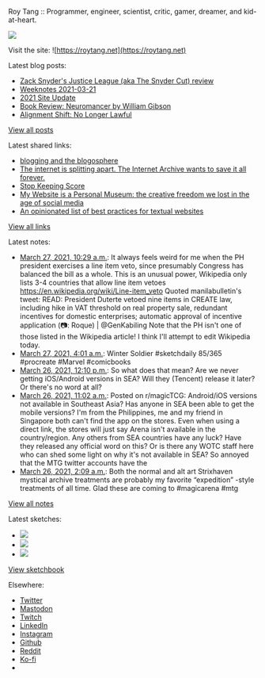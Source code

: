 Roy Tang :: Programmer, engineer, scientist, critic, gamer, dreamer, and kid-at-heart.

![](https://roytang.net/static/img/profile.jpg)

Visit the site: ![https://roytang.net](https://roytang.net)

Latest blog posts:

- [Zack Snyder&#x27;s Justice League (aka The Snyder Cut) review](https://roytang.net/2021/03/snyder-cut/)
- [Weeknotes 2021-03-21](https://roytang.net/2021/03/weeknotes-2021-03-21/)
- [2021 Site Update](https://roytang.net/2021/03/2021-site-update/)
- [Book Review: Neuromancer by William Gibson](https://roytang.net/2021/03/neuromancer/)
- [Alignment Shift: No Longer Lawful](https://roytang.net/2021/03/no-longer-lawful/)

[View all posts](https://roytang.net/blog)

Latest shared links:

- [blogging and the blogosphere](https://roytang.net/2021/03/blogging-and-the-blogosphere/)
- [The internet is splitting apart. The Internet Archive wants to save it all forever.](https://roytang.net/2021/03/the-internet-is-splitting-apart-the-internet-archive-wants-to-save-it-all-forever/)
- [Stop Keeping Score](https://roytang.net/2021/03/stop-keeping-score/)
- [My Website is a Personal Museum: the creative freedom we lost in the age of social media](https://roytang.net/2021/03/writings/)
- [An opinionated list of best practices for textual websites](https://roytang.net/2021/03/an-opinionated-list-of-best-practices-for-textual-websites/)

[View all links](https://roytang.net/links)

Latest notes:

- [March 27, 2021, 10:29 a.m.](https://roytang.net/2021/03/1375636032448696323/): It always feels weird for me when the PH president exercises a line item veto, since presumably Congress has balanced the bill as a whole. This is an unusual power, Wikipedia only lists 3-4 countries that allow line item vetoes https://en.wikipedia.org/wiki/Line-item_veto Quoted manilabulletin&#x27;s tweet: READ: President Duterte vetoed nine items in CREATE law, including hike in VAT threshold on real property sale, redundant incentives for domestic enterprises; automatic approval of incentive application (📷: Roque) | @GenKabiling Note that the PH isn&#x27;t one of those listed in the Wikipedia article! I think I&#x27;ll attempt to edit Wikipedia today.
- [March 27, 2021, 4:01 a.m.](https://roytang.net/2021/03/1375538318578966528/): Winter Soldier #sketchdaily 85/365 #procreate #Marvel #comicbooks
- [March 26, 2021, 12:10 p.m.](https://roytang.net/2021/03/gs98o1v/): So what does that mean? Are we never getting iOS/Android versions in SEA? Will they (Tencent) release it later? Or there&#x27;s no word at all?
- [March 26, 2021, 11:02 a.m.](https://roytang.net/2021/03/mdf9dp/): Posted on r/magicTCG: Android/iOS versions not available in Southeast Asia? Has anyone in SEA been able to get the mobile versions? I&#x27;m from the Philippines, me and my friend in Singapore both can&#x27;t find the app on the stores. Even when using a direct link, the stores will just say Arena isn&#x27;t available in the country/region. Any others from SEA countries have any luck? Have they released any official word on this? Or is there any WOTC staff here who can shed some light on why it&#x27;s not available in SEA? So annoyed that the MTG twitter accounts have the
- [March 26, 2021, 2:09 a.m.](https://roytang.net/2021/03/1375147827110629379/): Both the normal and alt art Strixhaven mystical archive treatments are probably my favorite “expedition” -style treatments of all time. Glad these are coming to #magicarena #mtg

[View all notes](https://roytang.net/notes)

Latest sketches:


- ![](https://roytang.net/media/cache/6d/29/6d2900f68064e1e686eabee82051018f.jpg)
- ![](https://roytang.net/media/cache/72/7d/727d0fb2c84abb09b288644ef0e363b6.jpg)
- ![](https://roytang.net/media/cache/6c/45/6c45c251e07e9967cfdfeb1d0e50fc60.jpg)

[View sketchbook](https://roytang.net/albums/sketchbook)


Elsewhere:

- [Twitter](https://twitter.com/roytang)
- [Mastodon](https://mastodon.technology/@roytang)
- [Twitch](https://twitch.tv/twitchyroy)
- [LinkedIn](https://www.linkedin.com/in/roytang)
- [Instagram](https://instagram.com/roytang0400)
- [Github](https://github.com/roytang)
- [Reddit](https://reddit.com/u/hungryroy)
- [Ko-fi](https://ko-fi.com/roytang)
- [](mailto:hello@roytang.net)